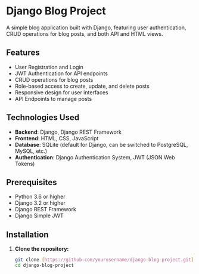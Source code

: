 # Django Blog Project

A simple blog application built with Django, featuring user authentication, CRUD operations for blog posts, and both API and HTML views.

## Features

- User Registration and Login
- JWT Authentication for API endpoints
- CRUD operations for blog posts
- Role-based access to create, update, and delete posts
- Responsive design for user interfaces
- API Endpoints to manage posts

## Technologies Used

- **Backend**: Django, Django REST Framework
- **Frontend**: HTML, CSS, JavaScript
- **Database**: SQLite (default for Django, can be switched to PostgreSQL, MySQL, etc.)
- **Authentication**: Django Authentication System, JWT (JSON Web Tokens)

## Prerequisites

- Python 3.6 or higher
- Django 3.2 or higher
- Django REST Framework
- Django Simple JWT

## Installation

1. **Clone the repository:**

   ```bash
   git clone [https://github.com/yourusername/django-blog-project.git](https://github.com/akshayambulgekar/Blog_Project.git)
   cd django-blog-project
